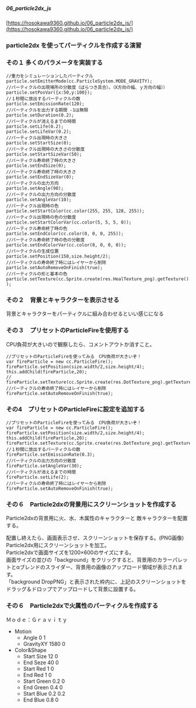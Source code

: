 ##### 06_particle2dx_js  
[https://hosokawa9360.github.io/06_particle2dx_js/](https://hosokawa9360.github.io/06_particle2dx_js/)

### particle2dx を使ってパーティクルを作成する演習

### その１ 多くのパラメータを実装する
```
//重力をシミュレーションしたパーティクル
particle.setEmitterMode(cc.ParticleSystem.MODE_GRAVITY);
//パーティクルの出現場所の分散度（ばらつき具合）。（X方向の幅、ｙ方向の幅））
particle.setPosVar({x:50,y:100});
//１秒間に放出するパーティクルの数
particle.setEmissionRate(120);
//パーティクルを出力する期間 -1は無限
particle.setDuration(0.2);
//パーティクルが消えるまでの時間
particle.setLife(0.2);
particle.setLifeVar(0.2);
//パーティクル出現時の大きさ
particle.setStartSize(0);
//パーティクル出現時の大きさの分散度
particle.setStartSizeVar(50);
//パーティクル寿命終了時の大きさ
particle.setEndSize(0);
//パーティクル寿命終了時の大きさ
particle.setEndSizeVar(0);
//パーティクルの出力方向
particle.setAngle(90);
//パーティクルの出力方向の分散度
particle.setAngleVar(10);
//パーティクル出現時の色
particle.setStartColor(cc.color(255, 255, 128, 255));
//パーティクル出現時の色の分散度
particle.setStartColorVar(cc.color(5, 5, 5, 0));
//パーティクル寿命終了時の色
particle.setEndColor(cc.color(0, 0, 0, 255));
//パーティクル寿命終了時の色の分散度
particle.setEndColorVar(cc.color(0, 0, 0, 0));
//パーティクルの生成位置
particle.setPosition(150,size.height/2);
//パーティクルの寿命終了時にはレイヤーから削除
particle.setAutoRemoveOnFinish(true);
//パーティクルの形と基本の色
particle.setTexture(cc.Sprite.create(res.HealTexture_png).getTexture() );
```

### その２　背景とキャラクターを表示させる
背景とキャラクターをパーティクルに組み合わせるといい感じになる


### その３　プリセットのParticleFireを使用する
CPU負荷が大きいので観察したら、コメントアウトか消すこと。
```
//プリセットのParticleFireを使ってみる　CPU負荷が大きいぞ！
var fireParticle = new cc.ParticleFire();
fireParticle.setPosition(size.width/2,size.height/4);
this.addChild(fireParticle,20);
//  fireParticle.setTexture(cc.Sprite.create(res.DotTexture_png).getTexture());
//パーティクルの寿命終了時にはレイヤーから削除
fireParticle.setAutoRemoveOnFinish(true);
```

### その4　プリセットのParticleFireに設定を追加する
```
//プリセットのParticleFireを使ってみる　CPU負荷が大きいぞ！
var fireParticle = new cc.ParticleFire();
fireParticle.setPosition(size.width/2,size.height/4);
this.addChild(fireParticle,20);
fireParticle.setTexture(cc.Sprite.create(res.DotTexture_png).getTexture());
//１秒間に放出するパーティクルの数
fireParticle.setEmissionRate(0.3);
//パーティクルの出力方向の分散度
fireParticle.setAngleVar(30);
//パーティクルが消えるまでの時間
fireParticle.setLife(2);
//パーティクルの寿命終了時にはレイヤーから削除
fireParticle.setAutoRemoveOnFinish(true);
```
### その６　Particle2dxの背景用にスクリーンショットを作成する
Particle2dxの背景用に火、水、木属性のキャラクターと
敵キャラクターを配置する。  

配置し終えたら、画面表示させ、スクリーンショットを保存する。(PNG画像)  
Particle2dx用にスクリーンショットを加工。  
Particle2dxで画面サイズを1200×600のサイズにする。  
画面サイズの並びの「background」をクリックすると、背景用のカラーパレットとαブレンドのスライダー、背景用の画像のアップロード領域が表示されます。  
「background DropPNG」と表示された枠内に、上記のスクリーンショットをドラッグ＆ドロップでアップロードして背景に設置する。  

  
### その６　Particle2dxで火属性のパーティクルを作成する

Ｍｏｄｅ：Ｇｒａｖｉｔｙ  
* Motion   
    * Angle  0 1  
    * GravityXY 1580 0  
* Color&Shape  
    * Start Size 12 0  
    * End Seze 40 0   
    * Start Red 1 0
    * End Red 1 0
    * Start Green 0.2 0
    * End Green 0.4 0
    * Start Blue 0.2 0.2
    * End Blue 0.8 0   
